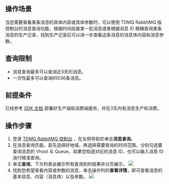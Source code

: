 ## 操作场景

当您需要查看某条消息的具体内容或具体参数时，可以使用 TDMQ RabbitMQ 版控制台的消息查询功能，根据时间段查某一批消息或者根据消息 ID 精确查询某条消息的生产记录，找到生产记录后可以进一步查看这条消息的消息体内容和消息参数。

## 查询限制

- 消息查询最多可以查询近3天的消息。
- 一次性最多可以查询65536条消息。

## 前提条件

已经参考 [SDK 文档](https://cloud.tencent.com/document/product/1493/65382) 部署好生产端和消费端服务，并在3天内有消息生产和消费。

## 操作步骤

1. 登录 [TDMQ RabbitMQ 控制台](https://console.cloud.tencent.com/tdmq/rabbit-cluster) ，在左侧导航栏单击**消息查询**。
2. 在消息查询页面，首先选择好地域，再选择需要查询的时间范围，分别勾选要查询消息的 Vhost 与 Queue，如果您知道对应的消息 ID，也可以输入消息 ID 进行精准查询。
3. 单击**查询**，下方列表会展示所有查询到的结果并分页展示。
![](https://qcloudimg.tencent-cloud.cn/raw/e2cfb55d14ca2b4bd3ba1d50d12e3786.png)
4. 找到您希望查看内容或参数的消息，单击操作列的**查看详情**，即可查看消息的基本信息、内容（消息体）以及参数。
![](https://qcloudimg.tencent-cloud.cn/raw/07fdf0c52915ec1ac060fc170f3391d5.png)

